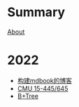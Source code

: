 # Summary

[About](./about.md)
# 2022
- [构建mdbook的博客](./blog20221028.md)
- [CMU 15-445/645](./blog20221105.md)
- [B+Tree](./blog20221113.md)